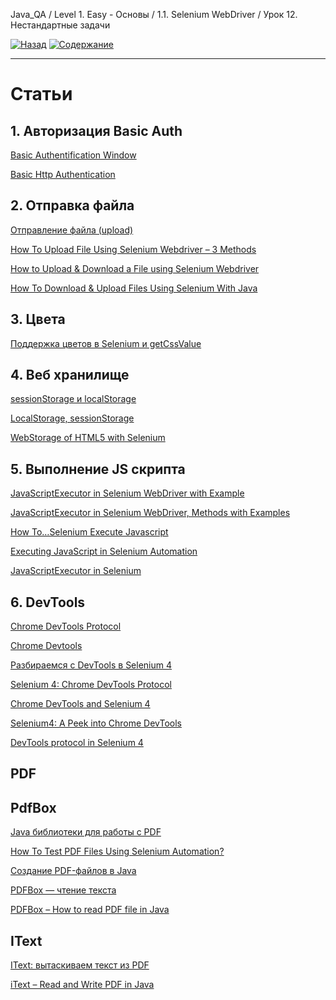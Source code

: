 Java_QA / Level 1. Easy - Основы / 1.1. Selenium WebDriver / Урок 12. Нестандартные задачи

[![Назад](https://img.shields.io/badge/-%D0%9D%D0%B0%D0%B7%D0%B0%D0%B4-brightgreen)](3.%20Задание.md)
[![Содержание](https://img.shields.io/badge/-%D0%A1%D0%BE%D0%B4%D0%B5%D1%80%D0%B6%D0%B0%D0%BD%D0%B8%D0%B5-purple)](README.md)

***

# Статьи

## 1. Авторизация Basic Auth 

[Basic Authentification Window](https://kreisfahrer.gitbooks.io/selenium-webdriver/content/basic_authentification_window.html)

[Basic Http Authentication](https://www.browserstack.com/docs/automate/selenium/basic-http-authentication#javascriptexecutor-for-basic-http-authentication)

## 2. Отправка файла

[Отправление файла (upload)](https://kreisfahrer.gitbooks.io/selenium-webdriver/content/otpravlenie_faila_upload.html)

[How To Upload File Using Selenium Webdriver – 3 Methods](https://www.softwaretestinghelp.com/file-upload-in-selenium/)

[How to Upload & Download a File using Selenium Webdriver](https://www.guru99.com/upload-download-file-selenium-webdriver.html)

[How To Download & Upload Files Using Selenium With Java](https://www.lambdatest.com/blog/how-to-download-upload-files-using-selenium-with-java/)

## 3. Цвета

[Поддержка цветов в Selenium и getCssValue](http://internetka.in.ua/selenium-color/)

## 4. Веб хранилище

[sessionStorage и localStorage](https://osipenkov.ru/localstorage-sessionstorage/)

[LocalStorage, sessionStorage](https://learn.javascript.ru/localstorage)

[WebStorage of HTML5 with Selenium](https://chercher.tech/java/browser-webstorage-selenium)

## 5. Выполнение JS скрипта

[JavaScriptExecutor in Selenium WebDriver with Example](https://www.guru99.com/execute-javascript-selenium-webdriver.html)

[JavaScriptExecutor in Selenium WebDriver, Methods with Examples](https://www.softwaretestingmaterial.com/javascriptexecutor-selenium-webdriver/)

[How To…Selenium Execute Javascript](https://huddle.eurostarsoftwaretesting.com/execute-javascript-selenium/)

[Executing JavaScript in Selenium Automation](https://medium.com/@arvind.bond/executing-javascript-in-selenium-automation-9b4feffdf097)

[JavaScriptExecutor in Selenium](https://stqatools.com/selenium-javascriptexecutor/)

## 6. DevTools

[Chrome DevTools Protocol ](https://chromedevtools.github.io/devtools-protocol/)

[Chrome Devtools](https://www.selenium.dev/documentation/en/support_packages/chrome_devtools/)

[Разбираемся с DevTools в Selenium 4](https://dou.ua/forums/topic/33094/)

[Selenium 4: Chrome DevTools Protocol](https://applitools.com/blog/selenium-4-chrome-devtools/)

[Chrome DevTools and Selenium 4](https://medium.com/@ohanaadi/chrome-devtools-and-selenium-4-eadab5d755b7)

[Selenium4: A Peek into Chrome DevTools](https://medium.com/codex/selenium4-a-peek-into-chrome-devtools-92bca6de55e0)

[DevTools protocol in Selenium 4](https://itnext.io/devtools-protocol-in-selenium-4-6acf89ecb84d)

## PDF

## PdfBox

[Java библиотеки для работы с PDF](http://vbzinas.blogspot.com/2012/01/java-pdf.html)

[How To Test PDF Files Using Selenium Automation?](https://www.lambdatest.com/blog/selenium-testing-pdf-files/)

[Создание PDF-файлов в Java](https://www.internet-technologies.ru/articles/sozdanie-pdf-faylov-v-java.html)

[PDFBox — чтение текста](https://coderlessons.com/tutorials/java-tekhnologii/vyuchit-pdfbox/pdfbox-chtenie-teksta)

[PDFBox – How to read PDF file in Java](https://mkyong.com/java/pdfbox-how-to-read-pdf-file-in-java/)

## IText

[IText: вытаскиваем текст из PDF](https://habr.com/ru/post/225647/)

[iText – Read and Write PDF in Java](https://mkyong.com/java/itext-read-and-write-pdf-in-java/)

